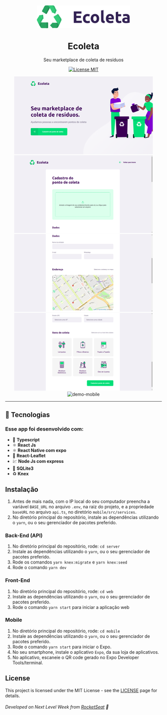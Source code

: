 <h1 align="center">
<br>
  <img src="./github/logo.svg" alt="Ecoleta" width="300">
<br>
<br>
Ecoleta
</h1>

<p align="center">Seu marketplace de coleta de resíduos</p>

<p align="center">
  <a href="https://opensource.org/licenses/MIT">
    <img src="https://img.shields.io/badge/License-MIT-blue.svg" alt="License MIT">
  </a>
</p>

<div align="center">
  <img src="github/home.png" alt="demo-web" height="250"> <img src="github/form1.png" alt="demo-web" height="250"> <img src="github/form2.png" alt="demo-web" height="250"> <img src="github/form3.png" alt="demo-web" height="250">
</div>

<div align="center">
  <img src="github/mobile.gif" alt="demo-mobile" height="425">
</div>

<hr />

## :rocket: Tecnologias

### Esse app foi desenvolvido com:

- :memo: **Typescript**
- ⚛️ **React Js**
- ⚛️ **React Native com expo**
- :round_pushpin:	**React-Leaflet**
- 💹 **Node Js com express**
- 📄 **SQLite3**
- ♻️ **Knex**

## Instalação

1. Antes de mais nada, com o IP local do seu computador preencha a variável `BASE_URL` no arquivo `.env`, na raiz do projeto, e a propriedade `baseURL` no arquivo `api.ts`, no diretório `mobile/src/services`.
2. No diretório principal do repositório, instale as dependências utilizando o `yarn`, ou o seu gerenciador de pacotes preferido.

### Back-End (API)

1. No diretório principal do repositório, rode: `cd server`
2. Instale as dependências utilizando o `yarn`, ou o seu gerenciador de pacotes preferido.
3. Rode os comandos `yarn knex:migrate` e `yarn knex:seed`
4. Rode o comando `yarn dev`

### Front-End

1. No diretório principal do repositório, rode: `cd web`
2. Instale as dependências utilizando o `yarn`, ou o seu gerenciador de pacotes preferido.
3. Rode o comando `yarn start` para iniciar a aplicação web

### Mobile

1. No diretório principal do repositório, rode: `cd mobile`
2. Instale as dependências utilizando o `yarn`, ou o seu gerenciador de pacotes preferido.
3. Rode o comando `yarn start` para iniciar o Expo.
4. No seu smartphone, instale o aplicativo `Expo`, da sua loja de aplicativos.
5. No aplicativo, escaneie o QR code gerado no Expo Developer Tools/terminal.

## License

This project is licensed under the MIT License - see the [LICENSE](https://opensource.org/licenses/MIT) page for details.

###### Developed on Next Level Week from [RocketSeat](https://rocketseat.com.br) :rocket:
